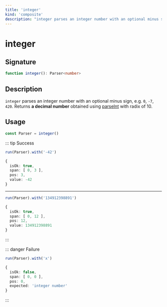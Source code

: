 ```yaml
---
title: 'integer'
kind: 'composite'
description: "integer parses an integer number with an optional minus sign, e.g. '0', '-7', '420'. Returns a decimal number obtained using parseInt with radix of 10."
---
```


# integer <Composite />

## Signature

```ts
function integer(): Parser<number>
```

## Description

`integer` parses an integer number with an optional minus sign, e.g. `0`, `-7`, `420`. Returns **a decimal number** obtained using [parseInt] with radix of 10.

## Usage

```ts
const Parser = integer()
```

::: tip Success
```ts
run(Parser).with('-42')

{
  isOk: true,
  span: [ 0, 3 ],
  pos: 3,
  value: -42
}
```
---
```ts
run(Parser).with('134912398891')

{
  isOk: true,
  span: [ 0, 12 ],
  pos: 12,
  value: 134912398891
}
```
:::

::: danger Failure
```ts
run(Parser).with('x')

{
  isOk: false,
  span: [ 0, 0 ],
  pos: 0,
  expected: 'integer number'
}
```
:::

<!-- Links. -->

[parseInt]: https://developer.mozilla.org/en-US/docs/Web/JavaScript/Reference/Global_Objects/parseInt
